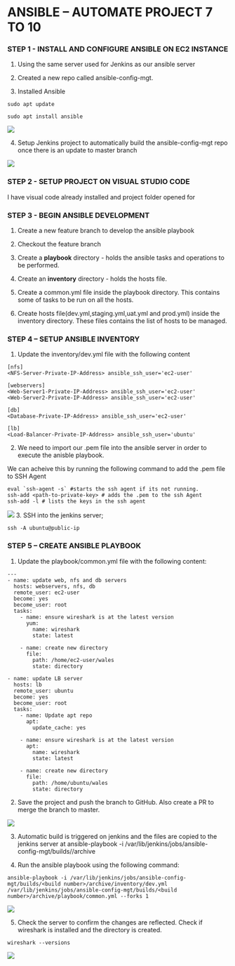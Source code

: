 # ANSIBLE – AUTOMATE PROJECT 7 TO 10

### STEP 1 - INSTALL AND CONFIGURE ANSIBLE ON EC2 INSTANCE

1. Using the same server used for Jenkins as our ansible server 

2. Created a new repo called ansible-config-mgt.

3. Installed Ansible
```
sudo apt update

sudo apt install ansible
```
![](Images/installAnsible.PNG)


4. Setup Jenkins project to automatically build the ansible-config-mgt repo once there is an update to master branch

![](Images/jenkinsBuild.PNG)


### STEP 2 - SETUP PROJECT ON VISUAL STUDIO CODE 

I have visual code already installed and project folder opened for

### STEP 3 - BEGIN ANSIBLE DEVELOPMENT

1. Create a new feature branch to develop the ansible playbook

2. Checkout the feature branch
3. Create a **playbook** directory - holds the ansible tasks and operations to be performed.
4. Create an **inventory** directory - holds the hosts file.
5. Create a common.yml file inside the playbook directory. This contains some of tasks to be run on all the hosts.
6. Create hosts file(dev.yml,staging.yml,uat.yml and prod.yml) inside the inventory directory. These files contains the list of hosts to be managed.

### STEP 4 – SETUP ANSIBLE INVENTORY

1. Update the inventory/dev.yml file with the following content
```
[nfs]
<NFS-Server-Private-IP-Address> ansible_ssh_user='ec2-user'

[webservers]
<Web-Server1-Private-IP-Address> ansible_ssh_user='ec2-user'
<Web-Server2-Private-IP-Address> ansible_ssh_user='ec2-user'

[db]
<Database-Private-IP-Address> ansible_ssh_user='ec2-user' 

[lb]
<Load-Balancer-Private-IP-Address> ansible_ssh_user='ubuntu'
```
2. We need to import our .pem file into the ansible server in order to execute the anisble playbook.<br>

We can acheive this by running the following command to add the .pem file to SSH Agent
```
eval `ssh-agent -s` #starts the ssh agent if its not running.
ssh-add <path-to-private-key> # adds the .pem to the ssh Agent
ssh-add -l # lists the keys in the ssh agent
```
![](Images/sshAgent.PNG)
3. SSH into the jenkins server;
```
ssh -A ubuntu@public-ip
```

### STEP 5 – CREATE ANSIBLE PLAYBOOK
1. Update the playbook/common.yml file with the following content:
```
---
- name: update web, nfs and db servers
  hosts: webservers, nfs, db
  remote_user: ec2-user
  become: yes
  become_user: root
  tasks:
    - name: ensure wireshark is at the latest version
      yum:
        name: wireshark
        state: latest

    - name: create new directory
      file:
        path: /home/ec2-user/wales
        state: directory    

- name: update LB server
  hosts: lb
  remote_user: ubuntu
  become: yes
  become_user: root
  tasks:
    - name: Update apt repo
      apt: 
        update_cache: yes

    - name: ensure wireshark is at the latest version
      apt:
        name: wireshark
        state: latest

    - name: create new directory
      file:
        path: /home/ubuntu/wales
        state: directory     
```
2. Save the project and push the branch to GitHub. Also create a PR to merge the branch to master.

![](Images/PR.PNG)

3. Automatic build is triggered on jenkins and the files are copied to the jenkins server at ansible-playbook -i /var/lib/jenkins/jobs/ansible-config-mgt/builds/<build number>/archive

4. Run the ansible playbook using the following command:
```
ansible-playbook -i /var/lib/jenkins/jobs/ansible-config-mgt/builds/<build number>/archive/inventory/dev.yml /var/lib/jenkins/jobs/ansible-config-mgt/builds/<build number>/archive/playbook/common.yml --forks 1
```
![](Images/playbookComplete.PNG)

5. Check the server to confirm the changes are reflected. Check if wireshark is installed and the directory is created.
```
wireshark --versions
```
![](Images/wireshark.PNG)

